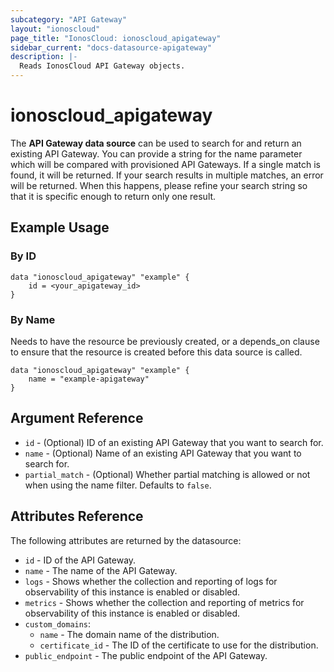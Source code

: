 ```yaml
---
subcategory: "API Gateway"
layout: "ionoscloud"
page_title: "IonosCloud: ionoscloud_apigateway"
sidebar_current: "docs-datasource-apigateway"
description: |-
  Reads IonosCloud API Gateway objects.
---
```


# ionoscloud_apigateway

The **API Gateway data source** can be used to search for and return an existing API Gateway.
You can provide a string for the name parameter which will be compared with provisioned API Gateways.
If a single match is found, it will be returned. If your search results in multiple matches, an error will be returned.
When this happens, please refine your search string so that it is specific enough to return only one result.

## Example Usage

### By ID

```
data "ionoscloud_apigateway" "example" {
    id = <your_apigateway_id>
}
```

### By Name

Needs to have the resource be previously created, or a depends_on clause to ensure that the resource is created before
this data source is called.

```
data "ionoscloud_apigateway" "example" {
    name = "example-apigateway"
}
```

## Argument Reference

* `id` - (Optional) ID of an existing API Gateway that you want to search for.
* `name` - (Optional) Name of an existing API Gateway that you want to search for.
* `partial_match` - (Optional) Whether partial matching is allowed or not when using the name filter. Defaults to `false`.

## Attributes Reference

The following attributes are returned by the datasource:

* `id` - ID of the API Gateway.
* `name` - The name of the API Gateway.
* `logs` - Shows whether the collection and reporting of logs for observability of this instance is enabled or disabled.
* `metrics` - Shows whether the collection and reporting of metrics for observability of this instance is enabled or disabled.
* `custom_domains`:
    * `name` - The domain name of the distribution.
    * `certificate_id` - The ID of the certificate to use for the distribution.
* `public_endpoint` - The public endpoint of the API Gateway.
